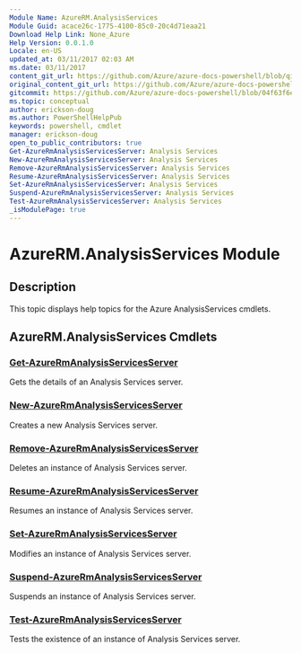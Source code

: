 ```yaml
---
Module Name: AzureRM.AnalysisServices
Module Guid: acace26c-1775-4100-85c0-20c4d71eaa21
Download Help Link: None_Azure
Help Version: 0.0.1.0
Locale: en-US
updated_at: 03/11/2017 02:03 AM
ms.date: 03/11/2017
content_git_url: https://github.com/Azure/azure-docs-powershell/blob/qinezh-conceptual/azureps-cmdlets-docs/ResourceManager/AzureRM.AnalysisServices/v0.1.0/AzureRM.AnalysisServices.md
original_content_git_url: https://github.com/Azure/azure-docs-powershell/blob/qinezh-conceptual/azureps-cmdlets-docs/ResourceManager/AzureRM.AnalysisServices/v0.1.0/AzureRM.AnalysisServices.md
gitcommit: https://github.com/Azure/azure-docs-powershell/blob/04f63f6e685743ace2c57eb157574e34e8610b1c
ms.topic: conceptual
author: erickson-doug
ms.author: PowerShellHelpPub
keywords: powershell, cmdlet
manager: erickson-doug
open_to_public_contributors: true
Get-AzureRmAnalysisServicesServer: Analysis Services
New-AzureRmAnalysisServicesServer: Analysis Services
Remove-AzureRmAnalysisServicesServer: Analysis Services
Resume-AzureRmAnalysisServicesServer: Analysis Services
Set-AzureRmAnalysisServicesServer: Analysis Services
Suspend-AzureRmAnalysisServicesServer: Analysis Services
Test-AzureRmAnalysisServicesServer: Analysis Services
_isModulePage: true
---
```


# AzureRM.AnalysisServices Module
## Description
This topic displays help topics for the Azure AnalysisServices cmdlets.

## AzureRM.AnalysisServices Cmdlets
### [Get-AzureRmAnalysisServicesServer](Get-AzureRmAnalysisServicesServer.md)
Gets the details of an Analysis Services server.

### [New-AzureRmAnalysisServicesServer](New-AzureRmAnalysisServicesServer.md)
Creates a new Analysis Services server.

### [Remove-AzureRmAnalysisServicesServer](Remove-AzureRmAnalysisSe.rvicesServer.md)
Deletes an instance of Analysis Services server.

### [Resume-AzureRmAnalysisServicesServer](Resume-AzureRmAnalysisServi.cesServer.md)
Resumes an instance of Analysis Services server.

### [Set-AzureRmAnalysisServicesServer](Set-AzureRmAnalysisServicesServer.md)
Modifies  an instance of Analysis Services server.

### [Suspend-AzureRmAnalysisServicesServer](Suspend-AzureRmAnalysisServicesServer.md)
Suspends an instance of Analysis Services server.

### [Test-AzureRmAnalysisServicesServer](Test-AzureRmAnalysisServicesServer.md)
Tests the existence of an instance of Analysis Services server.
